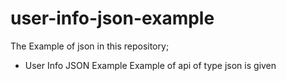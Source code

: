 # user-info-json-example
The Example of json in this repository;
- User Info JSON Example
Example of api of type json is given
